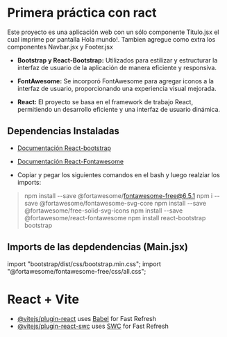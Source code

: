 
# Primera práctica con ract

Este proyecto es una aplicación web con un sólo componente Titulo.jsx el cual imprime por pantalla Hola mundo!. Tambien agregue como extra los componentes Navbar.jsx y Footer.jsx

- **Bootstrap y React-Bootstrap:** Utilizados para estilizar y estructurar la interfaz de usuario de la aplicación de manera eficiente y responsiva.

- **FontAwesome:** Se incorporó FontAwesome para agregar iconos a la interfaz de usuario, proporcionando una experiencia visual mejorada.

- **React:** El proyecto se basa en el framework de trabajo React, permitiendo un desarrollo eficiente y una interfaz de usuario dinámica.



## Dependencias Instaladas
- [Documentación React-bootstrap](https://react-bootstrap.github.io/docs/getting-started/introduction)
- [Documentación React-Fontawesome](https://fontawesome.com/v5/docs/web/use-with/react)


- Copiar y pegar los siguientes comandos en el bash y luego realziar los imports:
>npm install --save @fortawesome/fontawesome-free@6.5.1
>npm i --save @fortawesome/fontawesome-svg-core
>npm install --save @fortawesome/free-solid-svg-icons
>npm install --save @fortawesome/react-fontawesome
>npm install react-bootstrap bootstrap

## Imports de las depdendencias (Main.jsx)

import "bootstrap/dist/css/bootstrap.min.css";
import "@fortawesome/fontawesome-free/css/all.css";

# React + Vite

- [@vitejs/plugin-react](https://github.com/vitejs/vite-plugin-react/blob/main/packages/plugin-react/README.md) uses [Babel](https://babeljs.io/) for Fast Refresh
- [@vitejs/plugin-react-swc](https://github.com/vitejs/vite-plugin-react-swc) uses [SWC](https://swc.rs/) for Fast Refresh